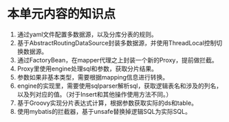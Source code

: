 # 本单元内容的知识点

1. 通过yaml文件配置多数据源，以及分库分表的规则。
2. 基于AbstractRoutingDataSource封装多数据源，并使用ThreadLocal控制切换数据源。
3. 通过FactoryBean，在mapper代理之上封装一个新的Proxy，提前做拦截。
4. Proxy里使用engine处理sql和参数，获取分片结果。
5. 参数如果非基本类型，需要根据mapping信息进行转换。
6. engine的实现里，需要使用sqlparser解析sql，获取逻辑表名和涉及的列名，以及列对应的值。（对于Insert和其他操作使用方法不同。）
7. 基于Groovy实现分片表达式计算，根据参数获取实际的ds和table。
8. 使用mybatis的拦截器，基于unsafe替换掉逻辑SQL为实际SQL。